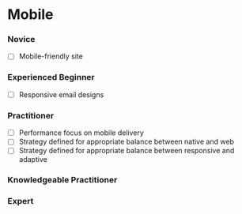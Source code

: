 # Mobile

### Novice

- [ ] Mobile-friendly site

### Experienced Beginner

- [ ] Responsive email designs

### Practitioner

- [ ] Performance focus on mobile delivery
- [ ] Strategy defined for appropriate balance between native and web
- [ ] Strategy defined for appropriate balance between responsive and adaptive

### Knowledgeable Practitioner

### Expert
